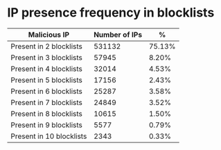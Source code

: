 # IP presence frequency in blocklists
| Malicious IP | Number of IPs | % |
|----|----|----|
| Present in 2 blocklists | 531132 | 75.13% |
| Present in 3 blocklists | 57945 | 8.20% |
| Present in 4 blocklists | 32014 | 4.53% |
| Present in 5 blocklists | 17156 | 2.43% |
| Present in 6 blocklists | 25287 | 3.58% |
| Present in 7 blocklists | 24849 | 3.52% |
| Present in 8 blocklists | 10615 | 1.50% |
| Present in 9 blocklists | 5577 | 0.79% |
| Present in 10 blocklists | 2343 | 0.33% |

